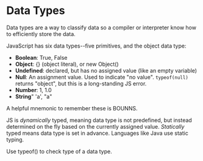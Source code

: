 # Data Types

Data types are a way to classify data so a compiler or interpreter know how to efficiently store the data.

JavaScript has six data types--five primitives, and the object data type:

* **Boolean**: True, False
* **Object**: {} (object literal), or new Object()
* **Undefined**: declared, but has no assigned value (like an empty variable)
* **Null**: An assignment value. Used to indicate "no value". `typeof(null)` returns "object", but this is a long-standing JS error.
* **Number**: 1, 1.0
* **String**" 'a', "a"

A helpful mnemonic to remember these is BOUNNS. 

JS is *dynamically* typed, meaning data type is not predefined, but instead determined on the fly based on the currently assigned value. *Statically* typed means data type is set in advance. Languages like Java use static typing.

Use typeof() to check type of a data type.


